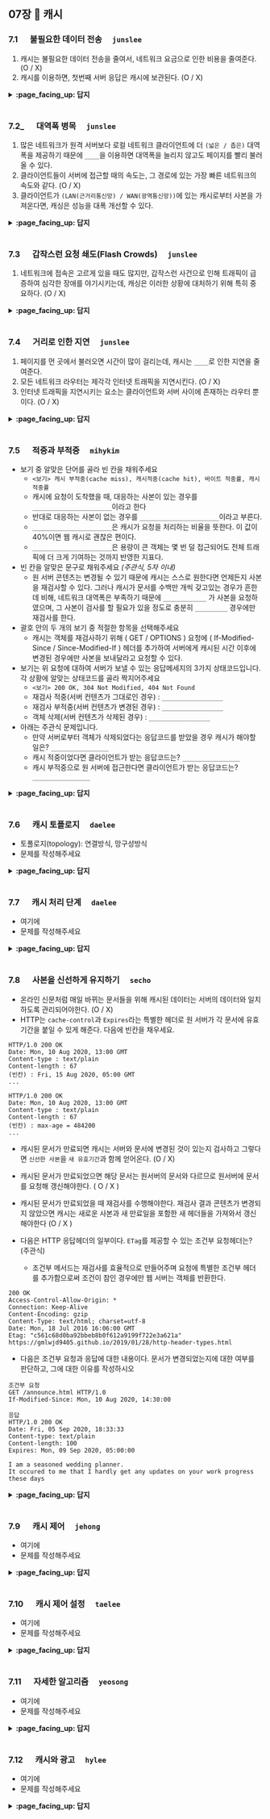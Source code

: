## 07장 :octopus: 캐시

### 7.1 　  불필요한 데이터 전송　 `junslee`
1. 캐시는 불필요한 데이터 전송을 줄여서, 네트워크 요금으로 인한 비용을 줄여준다. (O / X)
1. 캐시를 이용하면, 첫번째 서버 응답은 캐시에 보관된다. (O / X)
<details>
<summary> <b> :page_facing_up: 답지 </b>  </summary>
<div markdown="1">
  
1. 불필요한 데이터 전송을 줄여서, 네트워크 요금으로 인한 비용을 줄여준다. (O)
1. 캐시를 이용하면, 첫번째 서버 응답은 캐시에 보관된다. (O)

</div>
</details>
<br>

### 7.2_ 　  대역폭 병목　 `junslee`
1. 많은 네트워크가 원격 서버보다 로컬 네트워크 클라이언트에 더 `(넓은 / 좁은)` 대역폭을 제공하기 때문에 `____`을 이용하면 대역폭을 늘리지 않고도 페이지를 빨리 불러올 수 있다.
2. 클라이언트들이 서버에 접근할 때의 속도는, 그 경로에 있는 가장 빠른 네트워크의 속도와 같다. (O / X) 
3. 클라이언트가 `(LAN(근거리통신망) / WAN(광역통신망))`에 있는 캐시로부터 사본을 가져온다면, 캐싱은 성능을 대폭 개선할 수 있다.
<details>
<summary> <b> :page_facing_up: 답지 </b>  </summary>
<div markdown="1">
  
1. 많은 네트워크가 원격 서버보다 로컬 네트워크 클라이언트에 더 '넓은' 대역폭을 제공하기 때문에 '캐싱'을 이용하면 대역폭을 늘리지 않고도 페이지를 빨리 불러올 수 있다.
2. 클라이언트들이 서버에 접근할 때의 속도는, 그 경로에 있는 가장 빠른 네트워크의 속도와 같다. (X) <br>
  -> 클라이언트들이 서버에 접근할 때의 속도는, 그 경로에 있는 가장 '느린' 네트워크의 속도와 같다.
3. 클라이언트가 빠른 'LAN(근거리 통신망)'에 있는 캐시로부터 사본을 가져온다면, 캐싱은 성능을 대폭 개선할 수 있다.

</div>
</details>
<br>

### 7.3 　  갑작스런 요청 쇄도(Flash Crowds)　 `junslee`
1. 네트워크에 접속은 고르게 있을 때도 많지만, 갑작스런 사건으로 인해 트래픽이 급증하여 심각한 장애를 야기시키는데, 캐싱은 이러한 상황에 대처하기 위해 특히 중요하다. (O / X)
<details>
<summary> <b> :page_facing_up: 답지 </b>  </summary>
<div markdown="1">
  
1. 네트워크에 접속은 고르게 있을 때도 많지만, 갑작스런 사건으로 인해 트래픽이 급증하여 심각한 장애를 야기시키기도 하는데, 캐싱은 이러한 상황에 대처하기 위해 특히 중요하다. (O)

</div>
</details>
<br>

### 7.4 　  거리로 인한 지연　 `junslee`
1. 페이지를 먼 곳에서 불러오면 시간이 많이 걸리는데, 캐시는 `____`로 인한 지연을 줄여준다.
2. 모든 네트워크 라우터는 제각각 인터넷 트래픽을 지연시킨다. (O / X)
3. 인터넷 트래픽을 지연시키는 요소는 클라이언트와 서버 사이에 존재하는 라우터 뿐이다. (O / X)
<details>
<summary> <b> :page_facing_up: 답지 </b>  </summary>
<div markdown="1">
  
1. 페이지를 먼 곳에서 불러오면 시간이 많이 걸리는데, 캐시는 `거리`로 인한 지연을 줄여준다.
2. 모든 네트워크 라우터는 제각각 인터넷 트래픽을 지연시킨다. (O)
3. 인터넷 트래픽을 지연시키는 요소는 클라이언트와 서버 사이에 존재하는 라우터 뿐이다. (X) <br>
 -> 클라이언트와 서버 사이에 라우터가 그다지 많지 않더라고, 빛의 속도 그 자체가 유의미한 지연을 유발한다.
`보스턴과 샌프란시스코 사이의 거리는 약 4,400km이다. 어떤 웹페이자가 20개의 작은 이미지를 포함하고 있는데, 모두가 샌프란시스코에 있는 한 서버에 들어있다고 가정해보자.
보스턴에 있는 클라가 서버로 동시에 4개의 커넥션을 열고, 그 커넥션을 유지한다면, 다운 받을 때의 빛의 속도로 인한 지연은 거의 1/4초가 된다.(240밀리초) 만약 서버가 보스턴에서 더 멀리 10,800km 떨어진 도쿄라면 600밀리초로 커진다.`
</div>
</details>
<br>

### 7.5 　  적중과 부적중　 `mihykim`
- 보기 중 알맞은 단어를 골라 빈 칸을 채워주세요
    - `<보기> 캐시 부적중(cache miss), 캐시적중(cache hit), 바이트 적중률, 캐시 적중률`
    - 캐시에 요청이 도착했을 때, 대응하는 사본이 있는 경우를 `______________________`이라고 한다
    - 반대로 대응하는 사본이 없는 경우를 `______________________`이라고 부른다.
    - `______________________`은 캐시가 요청을 처리하는 비율을 뜻한다. 이 값이 40%이면 웹 캐시로 괜찮은 편이다.
    - `______________________`은 용량이 큰 객체는 몇 번 덜 접근되어도 전체 트래픽에 더 크게 기여하는 것까지 반영한 지표다.
- 빈 칸을 알맞은 문구로 채워주세요  _(주관식, 5자 이내)_
    - 원 서버 콘텐츠는 변경될 수 있기 때문에 캐시는 스스로 원한다면 언제든지 사본을 재검사할 수 있다. 그러나 캐시가 문서를 수백만 개씩 갖고있는 경우가 흔한데 비해, 네트워크 대역폭은 부족하기 때문에 `____________` 가 사본을 요청하였으며, 그 사본이 검사를 할 필요가 있을 정도로 충분히 `_________` 경우에만 재검사를 한다.
 - 괄호 안의 두 개의 보기 중 적절한 항목을 선택해주세요
     - 캐시는 객체를 재검사하기 위해 ( GET / OPTIONS ) 요청에 ( If-Modified-Since / Since-Modified-If ) 헤더를 추가하여 서버에게 캐시된 시간 이후에 변경된 경우에만 사본을 보내달라고 요청할 수 있다.
 - 보기는 위 요청에 대하여 서버가 보낼 수 있는 응답메세지의 3가지 상태코드입니다. 각 상황에 알맞는 상태코드를 골라 짝지어주세요
     - `<보기> 200 OK, 304 Not Modified, 404 Not Found`
     - 재검사 적중(서버 컨텐츠가 그대로인 경우) : `_________________`
     - 재검사 부적중(서버 컨텐츠가 변경된 경우) : `_________________`
     - 객체 삭제(서버 컨텐츠가 삭제된 경우) : `_________________`
- 아래는 주관식 문제입니다. 
    - 만약 서버로부터 객체가 삭제되었다는 응답코드를 받았을 경우 캐시가 해야할 일은? `________________`
    - 캐시 적중이었다면 클라이언트가 받는 응답코드는?  `________________`
    - 캐시 부적중으로 원 서버에 접근한다면 클라이언트가 받는 응답코드는? `________________`

<details>
<summary> <b> :page_facing_up: 답지 </b>  </summary>
<div markdown="1">
  
- 보기 중 알맞은 단어를 골라 빈 칸을 채워주세요
    - 캐시에 요청이 도착했을 때, 대응하는 사본이 있는 경우를 `캐시 적중(cache hit)`이라고 한다
    - 반대로 대응하는 사본이 없는 경우를 `캐시 부적중(cache miss)`이라고 부른다.
    - `캐시 적중률`은 캐시가 요청을 처리하는 비율을 뜻한다. 이 값이 40%이면 웹 캐시로 괜찮은 편이다.
    - `바이트 적중률`은 용량이 큰 객체는 몇 번 덜 접근되어도 전체 트래픽에 더 크게 기여하는 것까지 반영한 지표다.
- 빈 칸을 알맞은 문구로 채워주세요  _(주관식, 5자 이내)_
    - 원 서버 콘텐츠는 변경될 수 있기 때문에 캐시는 스스로 원한다면 언제든지 사본을 재검사할 수 있다. 그러나 캐시가 문서를 수백만 개씩 갖고있는 경우가 흔한데 비해, 네트워크 대역폭은 부족하기 때문에 `클라이언트` 가 사본을 요청하였으며, 그 사본이 검사를 할 필요가 있을 정도로 충분히 `오래된` 경우에만 재검사를 한다.
 - 괄호 안의 두 개의 보기 중 적절한 항목을 선택해주세요
     - 캐시는 객체를 재검사하기 위해 `GET` 요청에 `( If-Modified-Since)`헤더를 추가하여 서버에게 캐시된 시간 이후에 변경된 경우에만 사본을 보내달라고 요청할 수 있다. _(각 택1)_
 - 보기는 위 요청에 대하여 서버가 보낼 수 있는 응답메세지의 3가지 상태코드입니다. 각 상황에 알맞는 상태코드를 골라 짝지어주세요
     - <보기> `200 OK` `304 Not Modified` `404 Not Found`
     - 재검사 적중(서버 컨텐츠가 그대로인 경우) : `304 Not Modified`
     - 재검사 부적중(서버 컨텐츠가 변경된 경우) : `200 OK`
     - 객체 삭제(서버 컨텐츠가 삭제된 경우) : `404 Not Found`
- 아래는 주관식 문제입니다. 
    - 만약 서버로부터 객체가 삭제되었다는 응답코드를 받았을 경우 캐시가 해야할 일은? `사본을 삭제한다`
    - 캐시 적중이었다면 클라이언트가 받는 응답코드는?  `200 OK`
    - 캐시 부적중으로 원 서버에 접근한다면 클라이언트가 받는 응답코드는? `200 OK`
        - 두 경우 모두 응답 코드는 응답이 본문을 갖고있음을 의미하는 `200 OK`이다.
        - 클라이언트가 적중과 부적중을 구별하는 한 가지 방법은 Date헤더를 이용하는 것이다. 응답의 Date 헤더 값이 현재 시각보다 오래되었다면 응답은 캐시된 것이다. 또다른 방법은 Age헤더를 이용하는 것이다.

</div>
</details>
<br>

### 7.6 　  캐시 토폴로지　 `daelee`
- 토폴로지(topology): 연결방식, 망구성방식
- 문제를 작성해주세요
<details>
<summary> <b> :page_facing_up: 답지 </b>  </summary>
<div markdown="1">
  
- 여기에
- 해설을 작성해주세요

</div>
</details>
<br>

### 7.7 　  캐시 처리 단계　 `daelee`
- 여기에
- 문제를 작성해주세요
<details>
<summary> <b> :page_facing_up: 답지 </b>  </summary>
<div markdown="1">
  
- 여기에
- 해설을 작성해주세요

</div>
</details>
<br>

### 7.8 　  사본을 신선하게 유지하기　 `secho`

- 온라인 신문처럼 매일 바뀌는 문서들을 위해 캐시된 데이터는 서버의 데이터와 일치하도록 관리되어야한다. (O / X)
- HTTP는 `cache-control`과 `Expires`라는 특별한 헤더로 원 서버가 각 문서에 유효기간을 붙일 수 있게 해준다. 다음에 빈칸을 채우세요.

```
HTTP/1.0 200 OK
Date: Mon, 10 Aug 2020, 13:00 GMT
Content-type : text/plain
Content-length : 67
(빈칸) : Fri, 15 Aug 2020, 05:00 GMT
...
```

```
HTTP/1.0 200 OK
Date: Mon, 10 Aug 2020, 13:00 GMT
Content-type : text/plain
Content-length : 67
(빈칸) : max-age = 484200
...
```



- 캐시된 문서가 만료되면 캐시는 서버와 문서에 변경된 것이 있는지 검사하고 그렇다면 `신선한 사본`을 `새 유효기간`과 함께 얻어온다. (O / X)
- 캐시된 문서가 만료되었으면 해당 문서는 원서버의 문서와 다르므로 원서버에 문서를 요청해 갱신해야한다.  ( O / X )
- 캐시된 문서가 만료되었을 때 재검사를 수행해야한다. 재검사 결과 콘텐츠가 변경되지 않았으면 캐시는 새로운 사본과 새 만료일을 포함한 새 헤더들을 가져와서 갱신해야한다 (O / X )



- 다음은 HTTP 응답헤더의 일부이다. `ETag`를 제공할 수 있는 조건부 요청헤더는? (주관식)
  - 조건부 메서드는 재검사를 효율적으로 만들어주며 요청에 특별한 조건부 헤더를 추가함으로써 조건이 참인 경우에만 웹 서버는 객체를 반환한다.

```
200 OK
Access-Control-Allow-Origin: *
Connection: Keep-Alive
Content-Encoding: gzip
Content-Type: text/html; charset=utf-8
Date: Mon, 18 Jul 2016 16:06:00 GMT
Etag: "c561c68d0ba92bbeb8b0f612a9199f722e3a621a"
https://gmlwjd9405.github.io/2019/01/28/http-header-types.html
```



- 다음은 조건부 요청과 응답에 대한 내용이다. 문서가 변경되었는지에 대한 여부를 판단하고, 그에 대한 이유를 작성하시오

```
조건부 요청
GET /announce.html HTTP/1.0
If-Modified-Since: Mon, 10 Aug 2020, 14:30:00
```

```
응답
HTTP/1.0 200 OK
Date: Fri, 05 Sep 2020, 18:33:33
Content-type: text/plain
Content-length: 100
Expires: Mon, 09 Sep 2020, 05:00:00

I am a seasoned wedding planner.
It occured to me that I hardly get any updates on your work progress these days
```



<details>
<summary> <b> :page_facing_up: 답지 </b>  </summary>
<div markdown="1">


- 온라인 신문처럼 매일 바뀌는 문서들을 위해 캐시된 데이터는 서버의 데이터와 일치하도록 관리되어야한다. (O / X) - ( O )
- HTTP는 `cache-control`과 `Expires`라는 특별한 헤더로 원 서버가 각 문서에 유효기간을 붙일 수 있게 해준다. 다음에 빈칸을 채우세요.

```
HTTP/1.0 200 OK
Date: Mon, 10 Aug 2020, 13:00 GMT
Content-type : text/plain
Content-length : 67
(빈칸) : Fri, 15 Aug 2020, 05:00 GMT
...
```

```
HTTP/1.0 200 OK
Date: Mon, 10 Aug 2020, 13:00 GMT
Content-type : text/plain
Content-length : 67
(빈칸) : max-age = 484200
...
```

(Expires, Cache-Control) = 둘이 같은 일을 하지만, expires은 절대 유효기간을 cache-control은 초단위로 명시한다.

cache-control은 처음 생성된 이후부터 명시된 시간까지 신선함을 의미함.

- 캐시된 문서가 만료되면 캐시는 서버와 문서에 변경된 것이 있는지 검사하고 그렇다면 `신선한 사본`을 `새 유효기간`과 함께 얻어온다. (O / X) - ( O )
- 캐시된 문서가 만료되었으면 해당 문서는 원서버의 문서와 다르므로 원서버에 문서를 요청해 갱신해야한다.  ( O / X ) = ( X ) 캐시만료는 해당 문서와 서버의 문서가 다르다는 것을 의미하지 않음. 검사할 시간이 되었다는 의미.
- 캐시된 문서가 만료되었을 때 재검사를 수행해야한다. 재검사 결과 콘텐츠가 변경되지 않았으면 캐시는 새로운 사본과 새 만료일을 포함한 새 헤더들을 가져와서 갱신해야한다 (O / X ) = X 콘텐츠변경이 없었으면 헤더들만 가져와서 갱신하면 됨.



- 다음은 HTTP 응답헤더의 일부이다. `ETag`를 제공할 수 있는 조건부 요청헤더는? (주관식) => `If-None-Match`. 문서에 대한 일련번호와 같이 동작하는 특별태그 (ETag)를 제공할 수 있음. Http컨텐츠가 바뀌었는지 검사할 수 있는 태그



- 다음은 조건부 요청과 응답에 대한 내용이다. 문서가 변경되었는지에 대한 여부를 판단하고, 그에 대한 이유를 작성하시오
  - 변경이 없는 경우 304를 반환하고 변경시 **본문**과 함께 200을 반환함.

</div>
</details>
<br>

### 7.9 　  캐시 제어　 `jehong`
- 여기에
- 문제를 작성해주세요
<details>
<summary> <b> :page_facing_up: 답지 </b>  </summary>
<div markdown="1">
  
- 여기에
- 해설을 작성해주세요

</div>
</details>
<br>

### 7.10 　 캐시 제어 설정　 `taelee`
- 여기에
- 문제를 작성해주세요
<details>
<summary> <b> :page_facing_up: 답지 </b>  </summary>
<div markdown="1">
  
- 여기에
- 해설을 작성해주세요

</div>
</details>
<br>

### 7.11 　 자세한 알고리즘　 `yeosong`
- 여기에
- 문제를 작성해주세요
<details>
<summary> <b> :page_facing_up: 답지 </b>  </summary>
<div markdown="1">
  
- 여기에
- 해설을 작성해주세요

</div>
</details>
<br>

### 7.12 　 캐시와 광고　 `hylee`
- 여기에
- 문제를 작성해주세요
<details>
<summary> <b> :page_facing_up: 답지 </b>  </summary>
<div markdown="1">
  
- 여기에
- 해설을 작성해주세요

</div>
</details>
<br>
